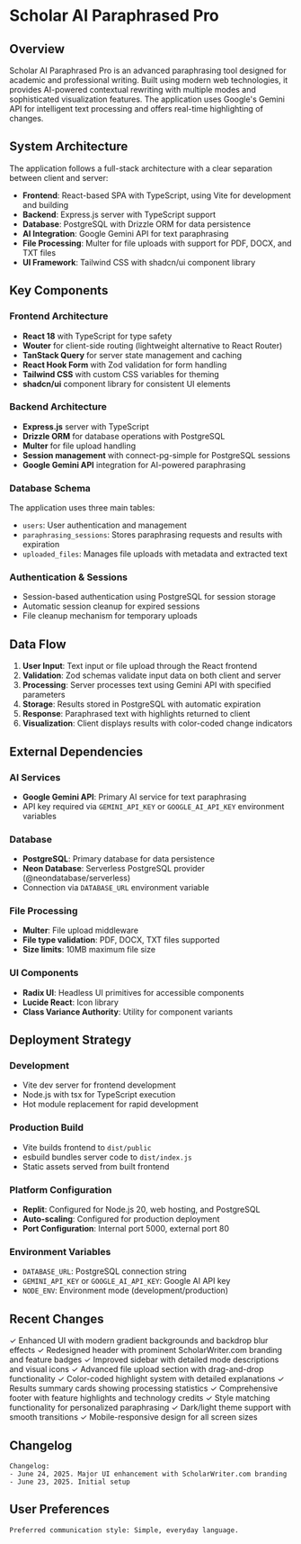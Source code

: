 # Scholar AI Paraphrased Pro

## Overview

Scholar AI Paraphrased Pro is an advanced paraphrasing tool designed for academic and professional writing. Built using modern web technologies, it provides AI-powered contextual rewriting with multiple modes and sophisticated visualization features. The application uses Google's Gemini API for intelligent text processing and offers real-time highlighting of changes.

## System Architecture

The application follows a full-stack architecture with a clear separation between client and server:

- **Frontend**: React-based SPA with TypeScript, using Vite for development and building
- **Backend**: Express.js server with TypeScript support
- **Database**: PostgreSQL with Drizzle ORM for data persistence
- **AI Integration**: Google Gemini API for text paraphrasing
- **File Processing**: Multer for file uploads with support for PDF, DOCX, and TXT files
- **UI Framework**: Tailwind CSS with shadcn/ui component library

## Key Components

### Frontend Architecture
- **React 18** with TypeScript for type safety
- **Wouter** for client-side routing (lightweight alternative to React Router)
- **TanStack Query** for server state management and caching
- **React Hook Form** with Zod validation for form handling
- **Tailwind CSS** with custom CSS variables for theming
- **shadcn/ui** component library for consistent UI elements

### Backend Architecture
- **Express.js** server with TypeScript
- **Drizzle ORM** for database operations with PostgreSQL
- **Multer** for file upload handling
- **Session management** with connect-pg-simple for PostgreSQL sessions
- **Google Gemini API** integration for AI-powered paraphrasing

### Database Schema
The application uses three main tables:
- `users`: User authentication and management
- `paraphrasing_sessions`: Stores paraphrasing requests and results with expiration
- `uploaded_files`: Manages file uploads with metadata and extracted text

### Authentication & Sessions
- Session-based authentication using PostgreSQL for session storage
- Automatic session cleanup for expired sessions
- File cleanup mechanism for temporary uploads

## Data Flow

1. **User Input**: Text input or file upload through the React frontend
2. **Validation**: Zod schemas validate input data on both client and server
3. **Processing**: Server processes text using Gemini API with specified parameters
4. **Storage**: Results stored in PostgreSQL with automatic expiration
5. **Response**: Paraphrased text with highlights returned to client
6. **Visualization**: Client displays results with color-coded change indicators

## External Dependencies

### AI Services
- **Google Gemini API**: Primary AI service for text paraphrasing
- API key required via `GEMINI_API_KEY` or `GOOGLE_AI_API_KEY` environment variables

### Database
- **PostgreSQL**: Primary database for data persistence
- **Neon Database**: Serverless PostgreSQL provider (@neondatabase/serverless)
- Connection via `DATABASE_URL` environment variable

### File Processing
- **Multer**: File upload middleware
- **File type validation**: PDF, DOCX, TXT files supported
- **Size limits**: 10MB maximum file size

### UI Components
- **Radix UI**: Headless UI primitives for accessible components
- **Lucide React**: Icon library
- **Class Variance Authority**: Utility for component variants

## Deployment Strategy

### Development
- Vite dev server for frontend development
- Node.js with tsx for TypeScript execution
- Hot module replacement for rapid development

### Production Build
- Vite builds frontend to `dist/public`
- esbuild bundles server code to `dist/index.js`
- Static assets served from built frontend

### Platform Configuration
- **Replit**: Configured for Node.js 20, web hosting, and PostgreSQL
- **Auto-scaling**: Configured for production deployment
- **Port Configuration**: Internal port 5000, external port 80

### Environment Variables
- `DATABASE_URL`: PostgreSQL connection string
- `GEMINI_API_KEY` or `GOOGLE_AI_API_KEY`: Google AI API key
- `NODE_ENV`: Environment mode (development/production)

## Recent Changes

✓ Enhanced UI with modern gradient backgrounds and backdrop blur effects
✓ Redesigned header with prominent ScholarWriter.com branding and feature badges
✓ Improved sidebar with detailed mode descriptions and visual icons
✓ Advanced file upload section with drag-and-drop functionality
✓ Color-coded highlight system with detailed explanations
✓ Results summary cards showing processing statistics
✓ Comprehensive footer with feature highlights and technology credits
✓ Style matching functionality for personalized paraphrasing
✓ Dark/light theme support with smooth transitions
✓ Mobile-responsive design for all screen sizes

## Changelog

```
Changelog:
- June 24, 2025. Major UI enhancement with ScholarWriter.com branding
- June 23, 2025. Initial setup
```

## User Preferences

```
Preferred communication style: Simple, everyday language.
```